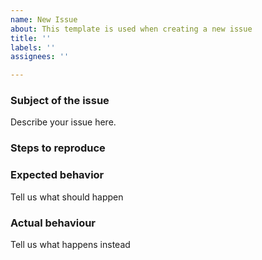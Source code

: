 ```yaml
---
name: New Issue
about: This template is used when creating a new issue
title: ''
labels: ''
assignees: ''

---
```


### Subject of the issue
Describe your issue here.

### Steps to reproduce

### Expected behavior
Tell us what should happen

### Actual behaviour
Tell us what happens instead
